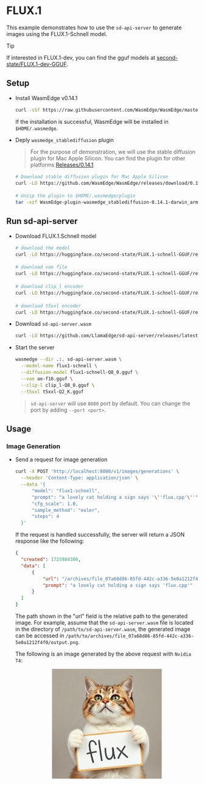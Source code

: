 # FLUX.1

This example demonstrates how to use the `sd-api-server` to generate images using the FLUX.1-Schnell model.

> [!TIP]
> If interested in FLUX.1-dev, you can find the gguf models at [second-state/FLUX.1-dev-GGUF](https://huggingface.co/second-state/FLUX.1-dev-GGUF).

## Setup

- Install WasmEdge v0.14.1

  ```bash
  curl -sSf https://raw.githubusercontent.com/WasmEdge/WasmEdge/master/utils/install_v2.sh | bash -s -- -v 0.14.1
  ```

  If the installation is successful, WasmEdge will be installed in `$HOME/.wasmedge`.

- Deply `wasmedge_stablediffusion` plugin

  > For the purpose of demonstration, we will use the stable diffusion plugin for Mac Apple Silicon. You can find the plugin for other platforms [Releases/0.14.1](https://github.com/WasmEdge/WasmEdge/releases/tag/0.14.1)

  ```bash
  # Download stable diffusion plugin for Mac Apple Silicon
  curl -LO https://github.com/WasmEdge/WasmEdge/releases/download/0.14.1/WasmEdge-plugin-wasmedge_stablediffusion-0.14.1-darwin_arm64.tar.gz

  # Unzip the plugin to $HOME/.wasmedge/plugin
  tar -xzf WasmEdge-plugin-wasmedge_stablediffusion-0.14.1-darwin_arm64.tar.gz -C $HOME/.wasmedge/plugin
  ```

## Run sd-api-server

- Download FLUX.1.Schnell model

  ```bash
  # download the model
  curl -LO https://huggingface.co/second-state/FLUX.1-schnell-GGUF/resolve/main/flux1-schnell-Q8_0.gguf

  # download vae file
  curl -LO https://huggingface.co/second-state/FLUX.1-schnell-GGUF/resolve/main/ae-f16.gguf

  # download clip_l encoder
  curl -LO https://huggingface.co/second-state/FLUX.1-schnell-GGUF/resolve/main/clip_l-Q8_0.gguf

  # download t5xxl encoder
  curl -LO https://huggingface.co/second-state/FLUX.1-schnell-GGUF/resolve/main/t5xxl-Q2_K.gguf
  ```

- Download `sd-api-server.wasm`

  ```bash
  curl -LO https://github.com/LlamaEdge/sd-api-server/releases/latest/download/sd-api-server.wasm
  ```

- Start the server

  ```bash
  wasmedge --dir .:. sd-api-server.wasm \
    --model-name flux1-schnell \
    --diffusion-model flux1-schnell-Q8_0.gguf \
    --vae ae-f16.gguf \
    --clip-l clip_l-Q8_0.gguf \
    --t5xxl t5xxl-Q2_K.gguf
  ```

  > `sd-api-server` will use `8080` port by default. You can change the port by adding `--port <port>`.

## Usage

### Image Generation

- Send a request for image generation

  ```bash
  curl -X POST 'http://localhost:8080/v1/images/generations' \
    --header 'Content-Type: application/json' \
    --data '{
        "model": "flux1-schnell",
        "prompt": "a lovely cat holding a sign says '\''flux.cpp'\''",
        "cfg_scale": 1.0,
        "sample_method": "euler",
        "steps": 4
    }'
  ```

  If the request is handled successfully, the server will return a JSON response like the following:

  ```json
  {
    "created": 1725984300,
    "data": [
        {
            "url": "/archives/file_07a68d86-85fd-442c-a336-5e0a1212f4f0/output.png",
            "prompt": "a lovely cat holding a sign says 'flux.cpp'"
        }
    ]
  }
  ```

  The path shown in the "url" field is the relative path to the generated image. For example, assume that the `sd-api-server.wasm` file is located in the directory of `/path/to/sd-api-server.wasm`, the generated image can be accessed in `/path/to/archives/file_07a68d86-85fd-442c-a336-5e0a1212f4f0/output.png`.

  The following is an image generated by the above request with `Nvidia T4`:

  <div align=center>
  <img src="../image/cat_flux.png" alt="A cute baby sea otter with blue eyes" width="60%" />
  </div>
